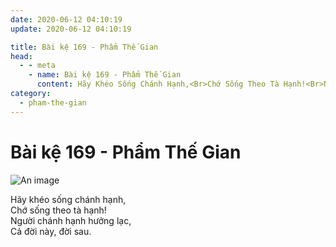 ```yaml
---
date: 2020-06-12 04:10:19
update: 2020-06-12 04:10:19

title: Bài kệ 169 - Phẩm Thế Gian
head:
  - - meta
    - name: Bài kệ 169 - Phẩm Thế Gian
      content: Hãy Khéo Sống Chánh Hạnh,<Br>Chớ Sống Theo Tà Hạnh!<Br>Người Chánh Hạnh Hưởng Lạc,<Br>Cả Đời Này, Đời Sau.<Br>
category:
  - pham-the-gian
---
```


# Bài kệ 169 - Phẩm Thế Gian

![An image](/img/pham-the-gian/pham-the-gian-169.jpg)

Hãy khéo sống chánh hạnh,<br>Chớ sống theo tà hạnh!<br>Người chánh hạnh hưởng lạc,<br>Cả đời này, đời sau.<br>
